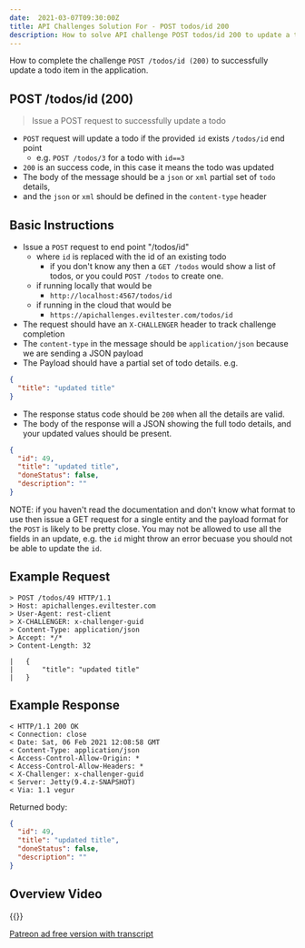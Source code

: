 ```yaml
---
date:  2021-03-07T09:30:00Z
title: API Challenges Solution For - POST todos/id 200
description: How to solve API challenge POST todos/id 200 to update a todo in the application.
---
```


How to complete the challenge `POST /todos/id (200)` to successfully update a todo item in the application.

## POST /todos/id (200)

> Issue a POST request to successfully update a todo

- `POST` request will update a todo if the provided `id` exists `/todos/id` end point
    - e.g. `POST /todos/3` for a todo with `id==3`
- `200` is an success code, in this case it means the todo was updated
- The body of the message should be a `json` or `xml` partial set of `todo` details,
-  and the `json` or `xml` should be defined in the `content-type` header


## Basic Instructions

- Issue a `POST` request to end point "/todos/id"
    - where `id` is replaced with the id of an existing todo
        - if you don't know any then a `GET /todos` would show a list of todos, or you could `POST /todos` to create one.
    - if running locally that would be
        - `http://localhost:4567/todos/id`
    - if running in the cloud that would be
        - `https://apichallenges.eviltester.com/todos/id`
- The request should have an `X-CHALLENGER` header to track challenge completion
- The `content-type` in the message should be `application/json` because we are sending a JSON payload
- The Payload should have a partial set of todo details. e.g.

```json
{
  "title": "updated title"
}
```
- The response status code should be `200` when all the details are valid.
- The body of the response will a JSON showing the full todo details, and your updated values should be present.

```json
{
  "id": 49,
  "title": "updated title",
  "doneStatus": false,
  "description": ""
}
```

NOTE: if you haven't read the documentation and don't know what format to use then issue a GET request for a single entity and the payload format for the `POST` is likely to be pretty close. You may not be allowed to use all the fields in an update, e.g. the `id` might throw an error becuase you should not be able to update the `id`.


## Example Request

~~~~~~~~
> POST /todos/49 HTTP/1.1
> Host: apichallenges.eviltester.com
> User-Agent: rest-client
> X-CHALLENGER: x-challenger-guid
> Content-Type: application/json
> Accept: */*
> Content-Length: 32

| 	{
| 		"title": "updated title"
| 	}
~~~~~~~~

## Example Response

~~~~~~~~
< HTTP/1.1 200 OK
< Connection: close
< Date: Sat, 06 Feb 2021 12:08:58 GMT
< Content-Type: application/json
< Access-Control-Allow-Origin: *
< Access-Control-Allow-Headers: *
< X-Challenger: x-challenger-guid
< Server: Jetty(9.4.z-SNAPSHOT)
< Via: 1.1 vegur
~~~~~~~~

Returned body:

```json
{
  "id": 49,
  "title": "updated title",
  "doneStatus": false,
  "description": ""
}
```

## Overview Video

{{<youtube-embed key="feXdRpZ_tgs">}}

[Patreon ad free version with transcript](https://www.patreon.com/posts/48448220)




